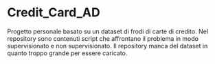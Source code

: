 # Credit_Card_AD
Progetto personale basato su un dataset di frodi di carte di credito. Nel repository sono contenuti script che affrontano il problema in modo supervisionato e non supervisionato. Il repository  manca del dataset in quanto troppo grande per essere caricato.
